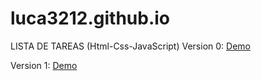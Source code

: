 # luca3212.github.io
LISTA DE TAREAS
(Html-Css-JavaScript) 
Version 0: <a href="https://luca3212.github.io/v0">Demo</a>

Version 1: <a href="https://luca3212.github.io/v1">Demo</a>
